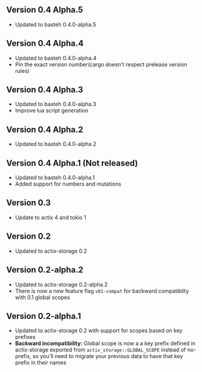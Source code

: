 ## Version 0.4 Alpha.5

- Updated to basteh 0.4.0-alpha.5

## Version 0.4 Alpha.4

- Updated to basteh 0.4.0-alpha.4
- Pin the exact version number(cargo doesn't respect prelease version rules)

## Version 0.4 Alpha.3

- Updated to basteh 0.4.0-alpha.3
- Improve lua script generation

## Version 0.4 Alpha.2

- Updated to basteh 0.4.0-alpha.2

## Version 0.4 Alpha.1 (Not released)

- Updated to basteh 0.4.0-alpha.1
- Added support for numbers and mutations

## Version 0.3

- Update to actix 4 and tokio 1

## Version 0.2

- Updated to actix-storage 0.2

## Version 0.2-alpha.2

- Updated to actix-storage 0.2-alpha.2
- There is now a new feature flag `v01-compat` for backward compatiblity with 0.1 global scopes

## Version 0.2-alpha.1

- Updated to actix-storage 0.2 with support for scopes based on key prefixes
- **Backward incompatibility:** Global scope is now a a key prefix defined in actix-storage exported from `actix_storage::GLOBAL_SCOPE` instead of no-prefix, so you'll need to migrate your previous data to have that key prefix in their names
